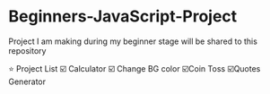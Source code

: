 # Beginners-JavaScript-Project

Project I am making during my beginner stage will be shared to this repository

⭐ Project List
    ☑️ Calculator 
    ️☑️ Change BG color
    ☑️Coin Toss
    ☑️Quotes Generator 